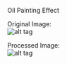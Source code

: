 Oil Painting Effect  

Original Image:  
![alt tag](https://raw.githubusercontent.com/a-ozbek/Image-Processing/master/Various%20Image%20Processing%20Techniques/Oil%20Painting%20Effect/barn.tif)

Processed Image:  
![alt tag](https://github.com/a-ozbek/Image-Processing/blob/master/Various%20Image%20Processing%20Techniques/Oil%20Painting%20Effect/N5outBarn.tif)
